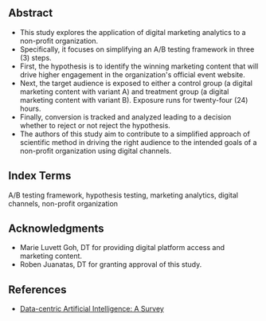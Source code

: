 <!-- ---
category: customer
--- -->
<!--# -->

## Abstract
- This study explores the application of digital marketing analytics to a non-profit organization. 
- Specifically, it focuses on simplifying an A/B testing framework in three (3) steps.
- First, the hypothesis is to identify the winning marketing content that will drive higher engagement in the organization's official event website.
- Next, the target audience is exposed to either a control group (a digital marketing content with variant A) and treatment group (a digital marketing content with variant B). Exposure runs for twenty-four (24) hours.
- Finally, conversion is tracked and analyzed leading to a decision whether to reject or not reject the hypothesis.
- The authors of this study aim to contribute to a simplified approach of scientific method in driving the right audience to the intended goals of a non-profit organization using digital channels. 

## Index Terms
A/B testing framework, hypothesis testing, marketing analytics, digital channels, non-profit organization

<!--## Introduction

## Conclusion

## Appendix A
## Appendix B-->

## Acknowledgments
- Marie Luvett Goh, DT for providing digital platform access and marketing content.
- Roben Juanatas, DT for granting approval of this study.

## References
- [Data-centric Artificial Intelligence: A Survey](https://arxiv.org/abs/2303.10158)

